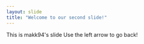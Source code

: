```yaml
---
layout: slide
title: "Welcome to our second slide!"
---
```

This is makk94's slide
Use the left arrow to go back!

